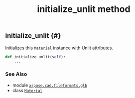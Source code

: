 ﻿---
title: initialize_unlit method
second_title: Aspose.CAD for Python via .NET API References
description: 
type: docs
weight: 50
url: /python-net/aspose.cad.fileformats.glb/material/initialize_unlit/
is_root: false
---

## initialize_unlit {#}

Initializes this [`Material`](/cad/python-net/aspose.cad.fileformats.glb/material) instance with Unlit attributes.



```python
def initialize_unlit(self):
    ...
```





### See Also
* module [`aspose.cad.fileformats.glb`](../../)
* class [`Material`](/cad/python-net/aspose.cad.fileformats.glb/material)
